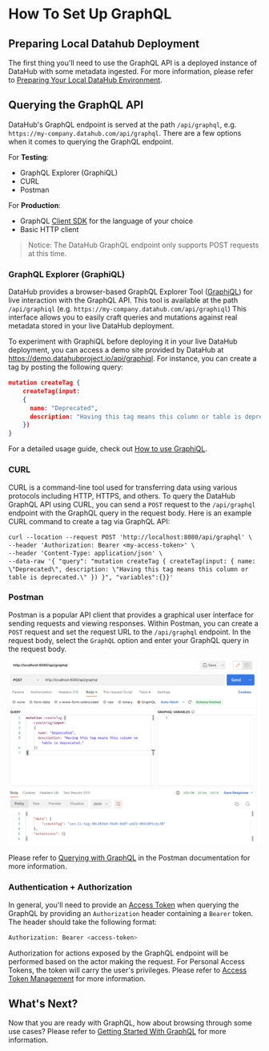 # How To Set Up GraphQL

## Preparing Local Datahub Deployment

The first thing you'll need to use the GraphQL API is a deployed instance of DataHub with some metadata ingested. 
For more information, please refer to [Preparing Your Local DataHub Environment](/docs/api/tutorials/references/prepare-datahub.md).


## Querying the GraphQL API

DataHub's GraphQL endpoint is served at the path `/api/graphql`, e.g. `https://my-company.datahub.com/api/graphql`.
There are a few options when it comes to querying the GraphQL endpoint.

For **Testing**:
* GraphQL Explorer (GraphiQL)
* CURL
* Postman

For **Production**: 
* GraphQL [Client SDK](https://graphql.org/code/) for the language of your choice
* Basic HTTP client

> Notice: The DataHub GraphQL endpoint only supports POST requests at this time.

### GraphQL Explorer (GraphiQL)

DataHub provides a browser-based GraphQL Explorer Tool ([GraphiQL](https://github.com/graphql/graphiql)) for live interaction with the GraphQL API. This tool is available at the path `/api/graphiql` (e.g. `https://my-company.datahub.com/api/graphiql`)
This interface allows you to easily craft queries and mutations against real metadata stored in your live DataHub deployment. 

To experiment with GraphiQL before deploying it in your live DataHub deployment, you can access a demo site provided by DataHub at https://demo.datahubproject.io/api/graphiql.
For instance, you can create a tag by posting the following query:
```json
mutation createTag {
    createTag(input:
    {
      name: "Deprecated",
      description: "Having this tag means this column or table is deprecated."
    })
}
```
For a detailed usage guide, check out [How to use GraphiQL](https://www.gatsbyjs.com/docs/how-to/querying-data/running-queries-with-graphiql/). 


### CURL

CURL is a command-line tool used for transferring data using various protocols including HTTP, HTTPS, and others. 
To query the DataHub GraphQL API using CURL, you can send a `POST` request to the `/api/graphql` endpoint with the GraphQL query in the request body. 
Here is an example CURL command to create a tag via GraphQL API:

```shell
curl --location --request POST 'http://localhost:8080/api/graphql' \
--header 'Authorization: Bearer <my-access-token>' \
--header 'Content-Type: application/json' \
--data-raw '{ "query": "mutation createTag { createTag(input: { name: \"Deprecated\", description: \"Having this tag means this column or table is deprecated.\" }) }", "variables":{}}'
```

### Postman
Postman is a popular API client that provides a graphical user interface for sending requests and viewing responses.
Within Postman, you can create a `POST` request and set the request URL to the `/api/graphql` endpoint. 
In the request body, select the `GraphQL` option and enter your GraphQL query in the request body.

![postman-graphql](../../imgs/apis/postman-graphql.png)


Please refer to [Querying with GraphQL](https://learning.postman.com/docs/sending-requests/graphql/graphql/) in the Postman documentation for more information.

### Authentication + Authorization

In general, you'll need to provide an [Access Token](../../authentication/personal-access-tokens.md) when querying the GraphQL by
providing an `Authorization` header containing a `Bearer` token. The header should take the following format:

```bash
Authorization: Bearer <access-token>
```

Authorization for actions exposed by the GraphQL endpoint will be performed based on the actor making the request.
For Personal Access Tokens, the token will carry the user's privileges. Please refer to [Access Token Management](/docs/api/graphql/token-management.md) for more information.

## What's Next?

Now that you are ready with GraphQL, how about browsing through some use cases? 
Please refer to [Getting Started With GraphQL](/docs/api/graphql/getting-started.md) for more information. 